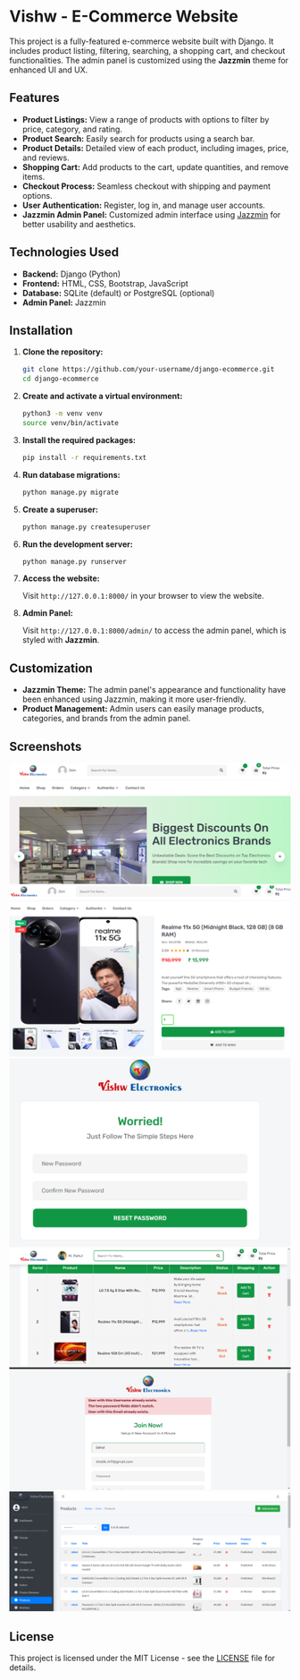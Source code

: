 # Vishw - E-Commerce Website

This project is a fully-featured e-commerce website built with Django. It includes product listing, filtering, searching, a shopping cart, and checkout functionalities. The admin panel is customized using the **Jazzmin** theme for enhanced UI and UX.

## Features

- **Product Listings:** View a range of products with options to filter by price, category, and rating.
- **Product Search:** Easily search for products using a search bar.
- **Product Details:** Detailed view of each product, including images, price, and reviews.
- **Shopping Cart:** Add products to the cart, update quantities, and remove items.
- **Checkout Process:** Seamless checkout with shipping and payment options.
- **User Authentication:** Register, log in, and manage user accounts.
- **Jazzmin Admin Panel:** Customized admin interface using [Jazzmin](https://django-jazzmin.readthedocs.io/) for better usability and aesthetics.

## Technologies Used

- **Backend:** Django (Python)
- **Frontend:** HTML, CSS, Bootstrap, JavaScript
- **Database:** SQLite (default) or PostgreSQL (optional)
- **Admin Panel:** Jazzmin

## Installation

1. **Clone the repository:**

    ```bash
    git clone https://github.com/your-username/django-ecommerce.git
    cd django-ecommerce
    ```

2. **Create and activate a virtual environment:**

    ```bash
    python3 -m venv venv
    source venv/bin/activate
    ```

3. **Install the required packages:**

    ```bash
    pip install -r requirements.txt
    ```

4. **Run database migrations:**

    ```bash
    python manage.py migrate
    ```

5. **Create a superuser:**

    ```bash
    python manage.py createsuperuser
    ```

6. **Run the development server:**

    ```bash
    python manage.py runserver
    ```

7. **Access the website:**

    Visit `http://127.0.0.1:8000/` in your browser to view the website.

8. **Admin Panel:**

    Visit `http://127.0.0.1:8000/admin/` to access the admin panel, which is styled with **Jazzmin**.

## Customization

- **Jazzmin Theme:** The admin panel's appearance and functionality have been enhanced using Jazzmin, making it more user-friendly.
- **Product Management:** Admin users can easily manage products, categories, and brands from the admin panel.

## Screenshots
![alt text](<Screenshot 2024-03-25 142255.png>)
![alt text](<Screenshot 2024-03-25 145403.png>)
![alt text](<Screenshot 2024-03-25 162203.png>)
![alt text](<Screenshot 2024-03-25 163302.png>)
![alt text](<Screenshot 2024-03-25 151438.png>)
![alt text](<Screenshot 2024-03-25 125901.png>)
## License

This project is licensed under the MIT License - see the [LICENSE](LICENSE) file for details.
